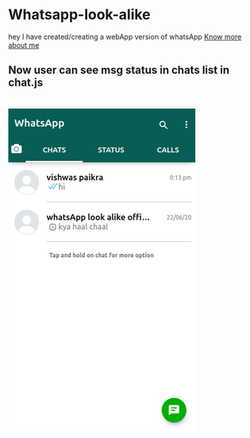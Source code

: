 # Whatsapp-look-alike

hey I have created/creating a webApp version of whatsApp
[Know more about me](https://vishwaspaikra007.github.io/portfolio-vishwas-paikra/)  

## Now user can see msg status in chats list in chat.js

# ![msg status in chat list](./imgForReadMe/msgStatusInChatList.png)